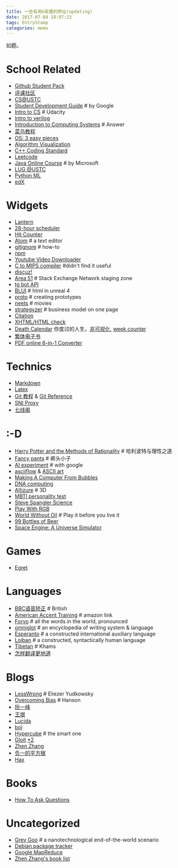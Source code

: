 ```yaml
---
title: 一些有用&有趣的网址(updating)
date: 2017-07-04 18:07:23
tags: EntryStamp
categories: memo
---
```

如题。
<!--more-->

# School Related

* [Github Student Pack](https://education.github.com/pack/offers) 
* [评课社区](https://icourse.club/) 
* [CS@USTC](https://www.zhihu.com/question/44851462) 
* [Student Development Guide](https://www.google.com/about/careers/students/guide-to-technical-development.html) # by Google
* [Intro to CS](https://www.udacity.com/course/intro-to-computer-science--cs101) # Udacity
* [Intro to verilog](http://vol.verilog.com/) 
* [Introduction to Computing Systems](http://www.chegg.com/textbooks/introduction-to-computing-systems-2nd-edition-9780072467505-0072467509?trackid=1703a6a9&strackid=4e8167a3&autosuggest=1&ii=1&uqry=introduction%20to%20computing&event=click_submit) # Answer
* [菜鸟教程](http://www.runoob.com/) 
* [OS: 3 easy pieces](http://pages.cs.wisc.edu/~remzi/OSTEP/) 
* [Algorithm Visualization](https://visualgo.net/en) 
* [C++ Coding Standard](http://www.possibility.com/Cpp/CppCodingStandard.html#changes) 
* [Leetcode](https://leetcode.com/) 
* [Java Online Course](https://courses.edx.org/courses/course-v1:Microsoft+DEV276x+2T2017/course/) # by Microsoft
* [LUG @USTC](https://lug.ustc.edu.cn/wiki/) 
* [Python ML](http://machinelearningmastery.com/a-gentle-introduction-to-scikit-learn-a-python-machine-learning-library/) 
* [edX](https://www.edx.org/) 

# Widgets

* [Lantern](https://github.com/getlantern/forum#%E8%93%9D%E7%81%AFlantern%E6%9C%80%E6%96%B0%E7%89%88%E6%9C%AC%E4%B8%8B%E8%BD%BD) 
* [28-hour scheduler](http://28h.t-animal.de/#.) 
* [Hit Counter](http://www.reliablecounter.com/) 
* [Atom](https://atom.io/) # a text editor
* [gitignore](https://github.com/github/gitignore) # how-to
* [npm](https://www.npmjs.com/) 
* [Youtube Video Downloader](http://en.savefrom.net/) 
* [C to MIPS compiler](http://reliant.colab.duke.edu/c2mips/) #didn't find it useful
* [discuz!](http://www.discuz.net/forum.php) 
* [Area 51](http://area51.stackexchange.com/) # Stack Exchange Network staging zone
* [tg bot API](https://core.telegram.org/bots/api) 
* [BLUI](https://www.unrealengine.com/zh-CN/blog/blui-html-meets-unreal) # html in unreal 4
* [proto](https://proto.io/) # creating prototypes
* [neets](http://neets.cc) # movies
* [strategyzer](https://strategyzer.com/canvas) # business model on one page
* [Citation](http://www.easybib.com/) 
* [XHTML/HTML check](http://validator.w3.org/) 
* [Death Calendar](http://deathcalendar.com/) 你度过的人生，[非可视化](http://www.countmydays.com/), [week counter](https://www.timeanddate.com)
* [繁体电子书](http://haodoo.net/)
* [PDF online 6-in-1 Converter](https://online2pdf.com/multiple-pages-per-sheet)

# Technics

* [Markdown](http://davidagler.com/teaching/logic/handouts/supplemental_material/MarkdownForSymbolicLogic.html) 
* [Latex](https://liam0205.me/2014/09/08/latex-introduction/) 
* [Git 教程](https://m.runoob.com/git/) & [Git Reference](https://git-scm.com/docs) 
* [SNI Proxy](https://www.logcg.com/archives/984.html) 
* [七线阁](http://www.dnyyjcw.com/forum.php) 

# :-D

* [Harry Potter and the Methods of Rationality](http://www.hpmor.com) # 哈利波特与理性之道
* [Fancy pants](http://www.fancypants5.com/play-fancy-pants-5/) # 裤头小子
* [AI experiment](https://aiexperiments.withgoogle.com/) # with google
* [asciiflow](http://asciiflow.com/) & [ASCII art](http://weishu.me/2016/01/03/use-pure-ascii-present-graph/)
* [Making A Computer From Bubbles](http://www.npr.org/2012/01/13/145175267/making-a-computer-from-bubbles)
* [DNA computing](https://en.wikipedia.org/wiki/DNA_computing) 
* [Altizure](https://www.altizure.com/) # 3D
* [MBTI personality test ](https://www.16personalities.com/free-personality-test) 
* [Steve Spangler Science](https://www.stevespanglerscience.com/lab/) 
* [Play With RGB](http://www.rapidtables.com/web/color/RGB_Color.htm) 
* [World Without Oil](http://writerguy.com/wwo/metahome.htm) # Play it before you live it
* [99 Bottles of Beer](http://99-bottles-of-beer.net/)
* [Space Engine: A Universe Simulator](http://spaceengine.org/)

# Games

* [Egret](https://www.egret.com/) 

# Languages

* [BBC语音矫正](http://www.bbc.co.uk/worldservice/learningenglish/grammar/pron/sounds/vowel_short_1.shtml) # British
* [American Accent Training](https://www.amazon.cn/%E5%9B%BE%E4%B9%A6/dp/B00BBQ74CO/ref=sr_1_1?ie=UTF8&qid=1499176491&sr=8-1&keywords=american+accent+training) # amazon link
* [Forvo](https://zh.forvo.com/) # all the words in the world, pronounced
* [omniglot](http://omniglot.com/) # an encyclopedia of writing system & language
* [Esperanto](https://en.wikipedia.org/wiki/Esperanto) # a constructed international auxiliary language
* [Lojban](https://mw.lojban.org/papri/Lojban) # a constructed, syntactically human language
* [Tibetan](http://www.zanghansy.com/stxx/jxsp/) # Khams
* [怎样翻译更地道](https://www.kancloud.cn/ituring/chitchat-on-translation/65668)

# Blogs

* [LessWrong](http://lesswrong.com/) #  Eliezer Yudkowsky
* [Overcoming Bias](http://www.overcomingbias.com/) # Hanson
* [阮一峰](http://www.ruanyifeng.com/blog/) 
* [王垠](http://www.yinwang.org/) 
* [Lucida](http://zh.lucida.me/) 
* [boj](http://ring0.me/) 
* [Hypercube](http://0x01.me/) # the smart one
* [Gloit](http://gloit.blog.ustc.edu.cn/)   [*2](http://home.ustc.edu.cn/~lijh2015/) 
* [Zhen Zhang](http://blog.zhenzhang.me/) 
* [负一的平方根](http://sqrt-1.me/) 
* [Hax](http://hax.iteye.com/) 


# Books
* [How To Ask Questions](http://www.catb.org/~esr/faqs/smart-questions.html)

# Uncategorized

* [Grey Goo](https://en.wikipedia.org/wiki/Grey_goo) # a nanotechnological end-of-the-world scenario 
* [Debian package tracker](http://tracker.debian.org/) 
* [Google MapReduce](http://www.open-open.com/lib/view/open1328763069203.html)  
* [Zhen Zhang's book list](https://zhenzhang.me/wiki/booklist.html) 